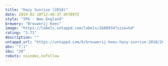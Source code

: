 ```yaml
---
title: "Hazy Sunrise (2018)"
date: 2019-02-10T12:46:37.957897Z
style: "IPA - New England"
brewery: "Brouwerij Kees"
image: "https://labels.untappd.com/labels/2688934?size=hd"
rating: "3.71"
description: ""
untappd_url: "https://untappd.com/b/brouwerij-kees-hazy-sunrise-2018/2688934"
abv: "7.1"
ibu: "20"
robots: noindex,nofollow
---
```

